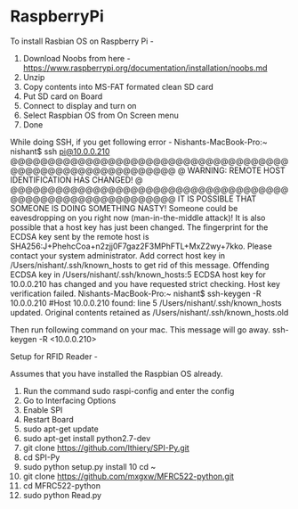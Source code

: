 # RaspberryPi

To install Rasbian OS on Raspberry Pi - 

1. Download Noobs from here - https://www.raspberrypi.org/documentation/installation/noobs.md
2. Unzip
3. Copy contents into MS-FAT formated clean SD card
4. Put SD card on Board
5. Connect to display and turn on
6. Select Raspbian OS from On Screen menu
7. Done


While doing SSH, if you get following error - 
Nishants-MacBook-Pro:~ nishant$ ssh pi@10.0.0.210
@@@@@@@@@@@@@@@@@@@@@@@@@@@@@@@@@@@@@@@@@@@@@@@@@@@@@@@@@@@
@    WARNING: REMOTE HOST IDENTIFICATION HAS CHANGED!     @
@@@@@@@@@@@@@@@@@@@@@@@@@@@@@@@@@@@@@@@@@@@@@@@@@@@@@@@@@@@
IT IS POSSIBLE THAT SOMEONE IS DOING SOMETHING NASTY!
Someone could be eavesdropping on you right now (man-in-the-middle attack)!
It is also possible that a host key has just been changed.
The fingerprint for the ECDSA key sent by the remote host is
SHA256:J+PhehcCoa+n2zjj0F7gaz2F3MPhFTL+MxZ2wy+7kko.
Please contact your system administrator.
Add correct host key in /Users/nishant/.ssh/known_hosts to get rid of this message.
Offending ECDSA key in /Users/nishant/.ssh/known_hosts:5
ECDSA host key for 10.0.0.210 has changed and you have requested strict checking.
Host key verification failed.
Nishants-MacBook-Pro:~ nishant$ ssh-keygen -R 10.0.0.210
#Host 10.0.0.210 found: line 5
/Users/nishant/.ssh/known_hosts updated.
Original contents retained as /Users/nishant/.ssh/known_hosts.old

Then run following command on your mac. This message will go away.
ssh-keygen -R <10.0.0.210>   <raspi ip>



Setup for RFID Reader - 

Assumes that you have installed the Raspbian OS already.

1. Run the command sudo raspi-config and enter the config
2. Go to Interfacing Options
3. Enable SPI
4. Restart Board
5. sudo apt-get update
6. sudo apt-get install python2.7-dev
7. git clone https://github.com/lthiery/SPI-Py.git
8. cd SPI-Py
9. sudo python setup.py install
10 cd ~
11. git clone https://github.com/mxgxw/MFRC522-python.git 
12. cd MFRC522-python 
13. sudo python Read.py

